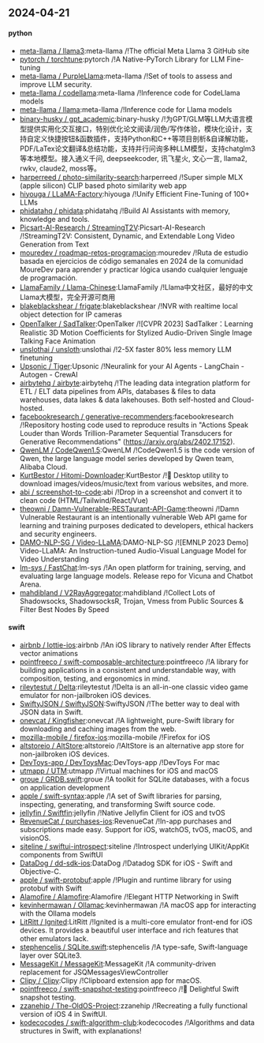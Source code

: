## 2024-04-21

#### python
* [meta-llama / llama3](https://github.com/meta-llama/llama3):meta-llama /!The official Meta Llama 3 GitHub site
* [pytorch / torchtune](https://github.com/pytorch/torchtune):pytorch /!A Native-PyTorch Library for LLM Fine-tuning
* [meta-llama / PurpleLlama](https://github.com/meta-llama/PurpleLlama):meta-llama /!Set of tools to assess and improve LLM security.
* [meta-llama / codellama](https://github.com/meta-llama/codellama):meta-llama /!Inference code for CodeLlama models
* [meta-llama / llama](https://github.com/meta-llama/llama):meta-llama /!Inference code for Llama models
* [binary-husky / gpt_academic](https://github.com/binary-husky/gpt_academic):binary-husky /!为GPT/GLM等LLM大语言模型提供实用化交互接口，特别优化论文阅读/润色/写作体验，模块化设计，支持自定义快捷按钮&函数插件，支持Python和C++等项目剖析&自译解功能，PDF/LaTex论文翻译&总结功能，支持并行问询多种LLM模型，支持chatglm3等本地模型。接入通义千问, deepseekcoder, 讯飞星火, 文心一言, llama2, rwkv, claude2, moss等。
* [harperreed / photo-similarity-search](https://github.com/harperreed/photo-similarity-search):harperreed /!Super simple MLX (apple silicon) CLIP based photo similarity web app
* [hiyouga / LLaMA-Factory](https://github.com/hiyouga/LLaMA-Factory):hiyouga /!Unify Efficient Fine-Tuning of 100+ LLMs
* [phidatahq / phidata](https://github.com/phidatahq/phidata):phidatahq /!Build AI Assistants with memory, knowledge and tools.
* [Picsart-AI-Research / StreamingT2V](https://github.com/Picsart-AI-Research/StreamingT2V):Picsart-AI-Research /!StreamingT2V: Consistent, Dynamic, and Extendable Long Video Generation from Text
* [mouredev / roadmap-retos-programacion](https://github.com/mouredev/roadmap-retos-programacion):mouredev /!Ruta de estudio basada en ejercicios de código semanales en 2024 de la comunidad MoureDev para aprender y practicar lógica usando cualquier lenguaje de programación.
* [LlamaFamily / Llama-Chinese](https://github.com/LlamaFamily/Llama-Chinese):LlamaFamily /!Llama中文社区，最好的中文Llama大模型，完全开源可商用
* [blakeblackshear / frigate](https://github.com/blakeblackshear/frigate):blakeblackshear /!NVR with realtime local object detection for IP cameras
* [OpenTalker / SadTalker](https://github.com/OpenTalker/SadTalker):OpenTalker /![CVPR 2023] SadTalker：Learning Realistic 3D Motion Coefficients for Stylized Audio-Driven Single Image Talking Face Animation
* [unslothai / unsloth](https://github.com/unslothai/unsloth):unslothai /!2-5X faster 80% less memory LLM finetuning
* [Upsonic / Tiger](https://github.com/Upsonic/Tiger):Upsonic /!Neuralink for your AI Agents - LangChain - Autogen - CrewAI
* [airbytehq / airbyte](https://github.com/airbytehq/airbyte):airbytehq /!The leading data integration platform for ETL / ELT data pipelines from APIs, databases & files to data warehouses, data lakes & data lakehouses. Both self-hosted and Cloud-hosted.
* [facebookresearch / generative-recommenders](https://github.com/facebookresearch/generative-recommenders):facebookresearch /!Repository hosting code used to reproduce results in "Actions Speak Louder than Words Trillion-Parameter Sequential Transducers for Generative Recommendations" (https://arxiv.org/abs/2402.17152).
* [QwenLM / CodeQwen1.5](https://github.com/QwenLM/CodeQwen1.5):QwenLM /!CodeQwen1.5 is the code version of Qwen, the large language model series developed by Qwen team, Alibaba Cloud.
* [KurtBestor / Hitomi-Downloader](https://github.com/KurtBestor/Hitomi-Downloader):KurtBestor /!🍰 Desktop utility to download images/videos/music/text from various websites, and more.
* [abi / screenshot-to-code](https://github.com/abi/screenshot-to-code):abi /!Drop in a screenshot and convert it to clean code (HTML/Tailwind/React/Vue)
* [theowni / Damn-Vulnerable-RESTaurant-API-Game](https://github.com/theowni/Damn-Vulnerable-RESTaurant-API-Game):theowni /!Damn Vulnerable Restaurant is an intentionally vulnerable Web API game for learning and training purposes dedicated to developers, ethical hackers and security engineers.
* [DAMO-NLP-SG / Video-LLaMA](https://github.com/DAMO-NLP-SG/Video-LLaMA):DAMO-NLP-SG /![EMNLP 2023 Demo] Video-LLaMA: An Instruction-tuned Audio-Visual Language Model for Video Understanding
* [lm-sys / FastChat](https://github.com/lm-sys/FastChat):lm-sys /!An open platform for training, serving, and evaluating large language models. Release repo for Vicuna and Chatbot Arena.
* [mahdibland / V2RayAggregator](https://github.com/mahdibland/V2RayAggregator):mahdibland /!Collect Lots of Shadowsocks, ShadowsocksR, Trojan, Vmess from Public Sources & Filter Best Nodes By Speed

#### swift
* [airbnb / lottie-ios](https://github.com/airbnb/lottie-ios):airbnb /!An iOS library to natively render After Effects vector animations
* [pointfreeco / swift-composable-architecture](https://github.com/pointfreeco/swift-composable-architecture):pointfreeco /!A library for building applications in a consistent and understandable way, with composition, testing, and ergonomics in mind.
* [rileytestut / Delta](https://github.com/rileytestut/Delta):rileytestut /!Delta is an all-in-one classic video game emulator for non-jailbroken iOS devices.
* [SwiftyJSON / SwiftyJSON](https://github.com/SwiftyJSON/SwiftyJSON):SwiftyJSON /!The better way to deal with JSON data in Swift.
* [onevcat / Kingfisher](https://github.com/onevcat/Kingfisher):onevcat /!A lightweight, pure-Swift library for downloading and caching images from the web.
* [mozilla-mobile / firefox-ios](https://github.com/mozilla-mobile/firefox-ios):mozilla-mobile /!Firefox for iOS
* [altstoreio / AltStore](https://github.com/altstoreio/AltStore):altstoreio /!AltStore is an alternative app store for non-jailbroken iOS devices.
* [DevToys-app / DevToysMac](https://github.com/DevToys-app/DevToysMac):DevToys-app /!DevToys For mac
* [utmapp / UTM](https://github.com/utmapp/UTM):utmapp /!Virtual machines for iOS and macOS
* [groue / GRDB.swift](https://github.com/groue/GRDB.swift):groue /!A toolkit for SQLite databases, with a focus on application development
* [apple / swift-syntax](https://github.com/apple/swift-syntax):apple /!A set of Swift libraries for parsing, inspecting, generating, and transforming Swift source code.
* [jellyfin / Swiftfin](https://github.com/jellyfin/Swiftfin):jellyfin /!Native Jellyfin Client for iOS and tvOS
* [RevenueCat / purchases-ios](https://github.com/RevenueCat/purchases-ios):RevenueCat /!In-app purchases and subscriptions made easy. Support for iOS, watchOS, tvOS, macOS, and visionOS.
* [siteline / swiftui-introspect](https://github.com/siteline/swiftui-introspect):siteline /!Introspect underlying UIKit/AppKit components from SwiftUI
* [DataDog / dd-sdk-ios](https://github.com/DataDog/dd-sdk-ios):DataDog /!Datadog SDK for iOS - Swift and Objective-C.
* [apple / swift-protobuf](https://github.com/apple/swift-protobuf):apple /!Plugin and runtime library for using protobuf with Swift
* [Alamofire / Alamofire](https://github.com/Alamofire/Alamofire):Alamofire /!Elegant HTTP Networking in Swift
* [kevinhermawan / Ollamac](https://github.com/kevinhermawan/Ollamac):kevinhermawan /!A macOS app for interacting with the Ollama models
* [LitRitt / Ignited](https://github.com/LitRitt/Ignited):LitRitt /!Ignited is a multi-core emulator front-end for iOS devices. It provides a beautiful user interface and rich features that other emulators lack.
* [stephencelis / SQLite.swift](https://github.com/stephencelis/SQLite.swift):stephencelis /!A type-safe, Swift-language layer over SQLite3.
* [MessageKit / MessageKit](https://github.com/MessageKit/MessageKit):MessageKit /!A community-driven replacement for JSQMessagesViewController
* [Clipy / Clipy](https://github.com/Clipy/Clipy):Clipy /!Clipboard extension app for macOS.
* [pointfreeco / swift-snapshot-testing](https://github.com/pointfreeco/swift-snapshot-testing):pointfreeco /!📸 Delightful Swift snapshot testing.
* [zzanehip / The-OldOS-Project](https://github.com/zzanehip/The-OldOS-Project):zzanehip /!Recreating a fully functional version of iOS 4 in SwiftUI.
* [kodecocodes / swift-algorithm-club](https://github.com/kodecocodes/swift-algorithm-club):kodecocodes /!Algorithms and data structures in Swift, with explanations!
